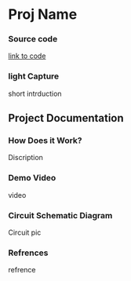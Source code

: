 # Proj Name 

### Source code 
[link to code](https://github.com/AmanH41/CPSC-599/blob/main/A0.ino)

### light Capture 
short intrduction 

## Project Documentation 
### How Does it Work?
Discription
### Demo Video 
video 

### Circuit Schematic Diagram
Circuit pic 


### Refrences 
refrence 
